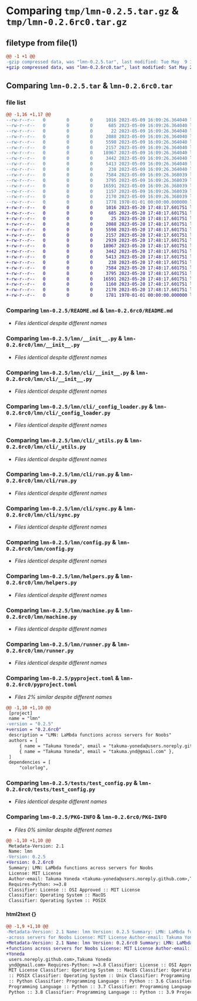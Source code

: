 # Comparing `tmp/lmn-0.2.5.tar.gz` & `tmp/lmn-0.2.6rc0.tar.gz`

## filetype from file(1)

```diff
@@ -1 +1 @@
-gzip compressed data, was "lmn-0.2.5.tar", last modified: Tue May  9 16:09:41 2023, max compression
+gzip compressed data, was "lmn-0.2.6rc0.tar", last modified: Sat May 20 17:48:27 2023, max compression
```

## Comparing `lmn-0.2.5.tar` & `lmn-0.2.6rc0.tar`

### file list

```diff
@@ -1,16 +1,17 @@
--rw-r--r--   0        0        0     1016 2023-05-09 16:09:26.364040 lmn-0.2.5/README.md
--rw-r--r--   0        0        0      685 2023-05-09 16:09:26.364040 lmn-0.2.5/lmn/__init__.py
--rw-r--r--   0        0        0       22 2023-05-09 16:09:26.364040 lmn-0.2.5/lmn/_version.py
--rw-r--r--   0        0        0     2088 2023-05-09 16:09:26.364040 lmn-0.2.5/lmn/cli/__init__.py
--rw-r--r--   0        0        0     5598 2023-05-09 16:09:26.364040 lmn-0.2.5/lmn/cli/_config_loader.py
--rw-r--r--   0        0        0     2157 2023-05-09 16:09:26.364040 lmn-0.2.5/lmn/cli/_utils.py
--rw-r--r--   0        0        0    18967 2023-05-09 16:09:26.364040 lmn-0.2.5/lmn/cli/run.py
--rw-r--r--   0        0        0     3442 2023-05-09 16:09:26.364040 lmn-0.2.5/lmn/cli/sync.py
--rw-r--r--   0        0        0     5413 2023-05-09 16:09:26.364040 lmn-0.2.5/lmn/config.py
--rw-r--r--   0        0        0      238 2023-05-09 16:09:26.364040 lmn-0.2.5/lmn/const.py
--rw-r--r--   0        0        0     7584 2023-05-09 16:09:26.368039 lmn-0.2.5/lmn/helpers.py
--rw-r--r--   0        0        0     3795 2023-05-09 16:09:26.368039 lmn-0.2.5/lmn/machine.py
--rw-r--r--   0        0        0    16591 2023-05-09 16:09:26.368039 lmn-0.2.5/lmn/runner.py
--rw-r--r--   0        0        0     1157 2023-05-09 16:09:26.368039 lmn-0.2.5/pyproject.toml
--rw-r--r--   0        0        0     2170 2023-05-09 16:09:26.368039 lmn-0.2.5/tests/test_config.py
--rw-r--r--   0        0        0     1778 1970-01-01 00:00:00.000000 lmn-0.2.5/PKG-INFO
+-rw-r--r--   0        0        0     1016 2023-05-20 17:48:17.601751 lmn-0.2.6rc0/README.md
+-rw-r--r--   0        0        0      685 2023-05-20 17:48:17.601751 lmn-0.2.6rc0/lmn/__init__.py
+-rw-r--r--   0        0        0       25 2023-05-20 17:48:17.601751 lmn-0.2.6rc0/lmn/_version.py
+-rw-r--r--   0        0        0     2088 2023-05-20 17:48:17.601751 lmn-0.2.6rc0/lmn/cli/__init__.py
+-rw-r--r--   0        0        0     5598 2023-05-20 17:48:17.601751 lmn-0.2.6rc0/lmn/cli/_config_loader.py
+-rw-r--r--   0        0        0     2157 2023-05-20 17:48:17.601751 lmn-0.2.6rc0/lmn/cli/_utils.py
+-rw-r--r--   0        0        0     2939 2023-05-20 17:48:17.601751 lmn-0.2.6rc0/lmn/cli/nv.py
+-rw-r--r--   0        0        0    18967 2023-05-20 17:48:17.601751 lmn-0.2.6rc0/lmn/cli/run.py
+-rw-r--r--   0        0        0     3442 2023-05-20 17:48:17.601751 lmn-0.2.6rc0/lmn/cli/sync.py
+-rw-r--r--   0        0        0     5413 2023-05-20 17:48:17.601751 lmn-0.2.6rc0/lmn/config.py
+-rw-r--r--   0        0        0      238 2023-05-20 17:48:17.601751 lmn-0.2.6rc0/lmn/const.py
+-rw-r--r--   0        0        0     7584 2023-05-20 17:48:17.601751 lmn-0.2.6rc0/lmn/helpers.py
+-rw-r--r--   0        0        0     3795 2023-05-20 17:48:17.601751 lmn-0.2.6rc0/lmn/machine.py
+-rw-r--r--   0        0        0    16591 2023-05-20 17:48:17.601751 lmn-0.2.6rc0/lmn/runner.py
+-rw-r--r--   0        0        0     1160 2023-05-20 17:48:17.601751 lmn-0.2.6rc0/pyproject.toml
+-rw-r--r--   0        0        0     2170 2023-05-20 17:48:17.601751 lmn-0.2.6rc0/tests/test_config.py
+-rw-r--r--   0        0        0     1781 1970-01-01 00:00:00.000000 lmn-0.2.6rc0/PKG-INFO
```

### Comparing `lmn-0.2.5/README.md` & `lmn-0.2.6rc0/README.md`

 * *Files identical despite different names*

### Comparing `lmn-0.2.5/lmn/__init__.py` & `lmn-0.2.6rc0/lmn/__init__.py`

 * *Files identical despite different names*

### Comparing `lmn-0.2.5/lmn/cli/__init__.py` & `lmn-0.2.6rc0/lmn/cli/__init__.py`

 * *Files identical despite different names*

### Comparing `lmn-0.2.5/lmn/cli/_config_loader.py` & `lmn-0.2.6rc0/lmn/cli/_config_loader.py`

 * *Files identical despite different names*

### Comparing `lmn-0.2.5/lmn/cli/_utils.py` & `lmn-0.2.6rc0/lmn/cli/_utils.py`

 * *Files identical despite different names*

### Comparing `lmn-0.2.5/lmn/cli/run.py` & `lmn-0.2.6rc0/lmn/cli/run.py`

 * *Files identical despite different names*

### Comparing `lmn-0.2.5/lmn/cli/sync.py` & `lmn-0.2.6rc0/lmn/cli/sync.py`

 * *Files identical despite different names*

### Comparing `lmn-0.2.5/lmn/config.py` & `lmn-0.2.6rc0/lmn/config.py`

 * *Files identical despite different names*

### Comparing `lmn-0.2.5/lmn/helpers.py` & `lmn-0.2.6rc0/lmn/helpers.py`

 * *Files identical despite different names*

### Comparing `lmn-0.2.5/lmn/machine.py` & `lmn-0.2.6rc0/lmn/machine.py`

 * *Files identical despite different names*

### Comparing `lmn-0.2.5/lmn/runner.py` & `lmn-0.2.6rc0/lmn/runner.py`

 * *Files identical despite different names*

### Comparing `lmn-0.2.5/pyproject.toml` & `lmn-0.2.6rc0/pyproject.toml`

 * *Files 2% similar despite different names*

```diff
@@ -1,10 +1,10 @@
 [project]
 name = "lmn"
-version = "0.2.5"
+version = "0.2.6rc0"
 description = "LMN: LaMbda functions across servers for Noobs"
 authors = [
     { name = "Takuma Yoneda", email = "takuma-yoneda@users.noreply.github.com" },
     { name = "Takuma Yoneda", email = "takuma.ynd@gmail.com" },
 ]
 dependencies = [
     "colorlog",
```

### Comparing `lmn-0.2.5/tests/test_config.py` & `lmn-0.2.6rc0/tests/test_config.py`

 * *Files identical despite different names*

### Comparing `lmn-0.2.5/PKG-INFO` & `lmn-0.2.6rc0/PKG-INFO`

 * *Files 0% similar despite different names*

```diff
@@ -1,10 +1,10 @@
 Metadata-Version: 2.1
 Name: lmn
-Version: 0.2.5
+Version: 0.2.6rc0
 Summary: LMN: LaMbda functions across servers for Noobs
 License: MIT License
 Author-email: Takuma Yoneda <takuma-yoneda@users.noreply.github.com>,Takuma Yoneda <takuma.ynd@gmail.com>
 Requires-Python: >=3.8
 Classifier: License :: OSI Approved :: MIT License
 Classifier: Operating System :: MacOS
 Classifier: Operating System :: POSIX
```

#### html2text {}

```diff
@@ -1,9 +1,10 @@
-Metadata-Version: 2.1 Name: lmn Version: 0.2.5 Summary: LMN: LaMbda functions
-across servers for Noobs License: MIT License Author-email: Takuma Yoneda
+Metadata-Version: 2.1 Name: lmn Version: 0.2.6rc0 Summary: LMN: LaMbda
+functions across servers for Noobs License: MIT License Author-email: Takuma
+Yoneda
 users.noreply.github.com>,Takuma Yoneda
 ynd@gmail.com> Requires-Python: >=3.8 Classifier: License :: OSI Approved ::
 MIT License Classifier: Operating System :: MacOS Classifier: Operating System
 :: POSIX Classifier: Operating System :: Unix Classifier: Programming Language
 :: Python Classifier: Programming Language :: Python :: 3.6 Classifier:
 Programming Language :: Python :: 3.7 Classifier: Programming Language ::
 Python :: 3.8 Classifier: Programming Language :: Python :: 3.9 Project-URL:
```

